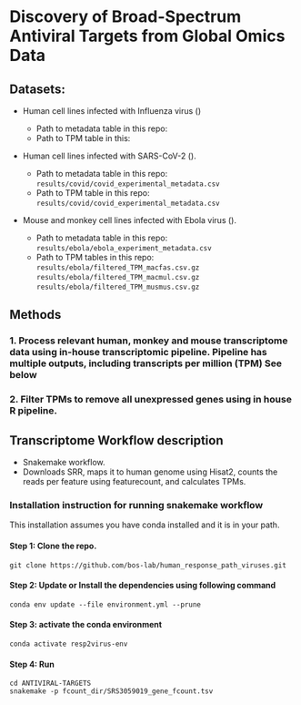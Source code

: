 # Discovery of Broad-Spectrum Antiviral Targets from Global Omics Data


## Datasets:
- Human cell lines infected with Influenza virus ()
    - Path to metadata table in this repo:
    - Path to TPM table in this:

- Human cell lines infected with SARS-CoV-2 ().
    - Path to metadata table in this repo: ```results/covid/covid_experimental_metadata.csv```
    - Path to TPM table in this repo: ```results/covid/covid_experimental_metadata.csv```
 
- Mouse and monkey cell lines infected with Ebola virus ().
    - Path to metadata table in this repo: ```results/ebola/ebola_experiment_metadata.csv```
    - Path to TPM tables in this repo: ```results/ebola/filtered_TPM_macfas.csv.gz``` ```results/ebola/filtered_TPM_macmul.csv.gz``` ```results/ebola/filtered_TPM_musmus.csv.gz```




## Methods
### 1. Process relevant human, monkey and mouse transcriptome data using in-house transcriptomic pipeline. Pipeline has multiple outputs, including transcripts per million (TPM) See below
### 2. Filter TPMs to remove all unexpressed genes using in house R pipeline. 

## Transcriptome Workflow description
- Snakemake  workflow.
- Downloads SRR, maps it to human genome using Hisat2, counts the reads per feature using featurecount, and calculates TPMs.


### Installation instruction for running snakemake workflow
This installation assumes you have conda installed and it is in your path.


#### Step 1: Clone the repo.

```
git clone https://github.com/bos-lab/human_response_path_viruses.git
```

#### Step 2: Update or Install the dependencies using following command
```
conda env update --file environment.yml --prune
```

#### Step 3: activate the conda environment

```
conda activate resp2virus-env
```

#### Step 4: Run
```
cd ANTIVIRAL-TARGETS
snakemake -p fcount_dir/SRS3059019_gene_fcount.tsv
```
